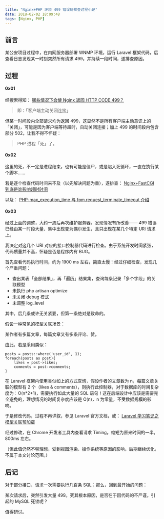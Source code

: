 ```yaml
---
title: "Nginx+PHP 环境 499 错误码排查过程小记"
date: 2018-02-02 18:09:48
tags: [Nginx, PHP]
---
```


## 前言

某公安项目过程中，在内网服务器部署 WNMP 环境，运行 Laravel 框架代码，后查看日志发现某一时刻突然所有请求 499，并持续一段时间，遂排查原因。

## 过程

#### 0x01

经搜索得知：
[哪些情况下会使 Nginx 返回 HTTP CODE 499？](https://segmentfault.com/q/1010000004193105)

> 即：「客户端主动关闭连接」

但某一时间段内全部请求均为返回 499，这显然不是所有客户端主动意识上的「关闭」，可能是因为客户端等待超时，自动关闭连接；加上 499 的时间段内包含部分 502，让我不得不怀疑：

> PHP 进程「死」了。

#### 0x02

这里的死，不一定是进程结束，也有可能是僵尸，或是陷入死循环，一直在执行某个脚本……

若是逐个检查代码时间来不及（以先解决问题为重），遂排查：
[Nginx+FastCGI 到底是谁影响超时时间](http://www.linuxidc.com/Linux/2014-10/108012.htm)

以及：
[PHP-max_execution_time 与 fpm.request_terminate_timeout 介绍](http://blog.csdn.net/mijar2016/article/details/53709777)

#### 0x03

经过上面的调整，大约一周后再次维护服务器。发现情况有所改善—— 499 错误已经由某一时段大量、集中出现变为偶尔发生，且只出现在某几个特定 URI 请求上。

我决定对这几个 URI 对应的接口控制器代码进行检查。由于系统开发时间紧张，代码质量并不高，怀疑是否是程序内有 BUG。

首先查看代码执行时间，约为 1900 ms 左右，简直太慢！经过仔细检查，发现几个严重问题：

- 查出某表「全部结果」，再「遍历」结果集，查询每条记录「多个字段」的关联模型
- 未执行 php artisan optimize
- 未关闭 debug 模式
- 未调整 log_level

其中，后几条或许无关紧要，但第一条绝对是致命的。

假设一种常见的模型关联场景：

某作者有多篇文章，每篇文章又有多条评论、赞。

由此，若是采用类似：

```
posts = posts::where('user_id', 1);
foreach(posts as post){
    likes = post->likes;
    comments = post->comments;
}
```

在 Laravel 框架内使用类似如上的方式查询，假设作者的文章数为 n，每篇文章关联的模型有 2 个（likes & comments），则执行此控制器，对于数据库的时间复杂度为：O(n*2+1)，需要执行如此大量的 SQL 语句！这在后端设计中应该是需要完全避免的，理想情况的时间复杂度应该是 O(n)，n 为常量，不受数据规模的影响。

于是修改代码，过程不再详叙，参见 Laravel 官方文档，或：
[Laravel 学习笔记之模型关联预加载](https://segmentfault.com/a/1190000005769956)

经过修改，在 Chrome 开发者工具内查看请求 Timing，缩短为原来时间的一半，800ms 左右。

（但此值仍然不够理想，受到视图渲染、操作系统等原因的影响，后期继续优化，不属于本文讨论范围。）

## 后记

对于部分接口，请求一次需要执行几百条 SQL；那么，回到最开始的问题：

某次请求后，突然引发大量 499。究其根本原因，是否在于因代码的不严谨，引起的 MySQL 死锁呢？

值得研讨。
